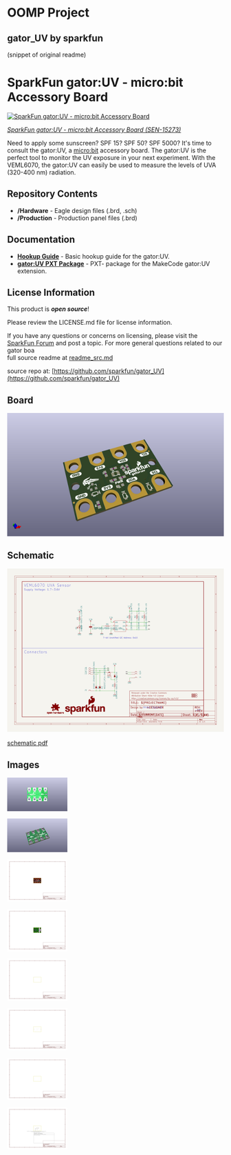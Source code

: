 # OOMP Project  
## gator_UV  by sparkfun  
  
(snippet of original readme)  
  
SparkFun gator:UV - micro:bit Accessory Board  
========================================  
  
[![SparkFun gator:UV - micro:bit Accessory Board](https://cdn.sparkfun.com/assets/parts/1/3/7/4/7/15273-SparkFun_gator-UV_-_micro-bit_Accessory_Board-01.jpg)](https://www.sparkfun.com/products/15273)  
  
[*SparkFun gator:UV - micro:bit Accessory Board (SEN-15273)*](https://www.sparkfun.com/products/15273)  
  
Need to apply some sunscreen? SPF 15? SPF 50? SPF 5000? It's time to consult the gator:UV, a [micro:bit](https://www.sparkfun.com/products/14208) accessory board. The gator:UV is the perfect tool to monitor the UV exposure in your next experiment. With the VEML6070, the gator:UV can easily be used to measure the levels of UVA (320-400 nm) radiation.  
  
Repository Contents  
-------------------  
* **/Hardware** - Eagle design files (.brd, .sch)  
* **/Production** - Production panel files (.brd)  
  
Documentation  
--------------  
* **[Hookup Guide](https://learn.sparkfun.com/tutorials/sparkfun-gatoruv-hookup-guide)** - Basic hookup guide for the gator:UV.  
* **[gator:UV PXT Package](https://github.com/sparkfun/pxt-gator-UV)** - PXT- package for the MakeCode gator:UV extension.  
  
License Information  
-------------------  
  
This product is _**open source**_!   
  
Please review the LICENSE.md file for license information.   
  
If you have any questions or concerns on licensing, please visit the [SparkFun Forum](https://forum.sparkfun.com/index.php) and post a topic. For more general questions related to our gator boa  
  full source readme at [readme_src.md](readme_src.md)  
  
source repo at: [https://github.com/sparkfun/gator_UV](https://github.com/sparkfun/gator_UV)  
## Board  
  
[![working_3d.png](working_3d_600.png)](working_3d.png)  
## Schematic  
  
[![working_schematic.png](working_schematic_600.png)](working_schematic.png)  
  
[schematic pdf](working_schematic.pdf)  
## Images  
  
[![working_3D_bottom.png](working_3D_bottom_140.png)](working_3D_bottom.png)  
  
[![working_3D_top.png](working_3D_top_140.png)](working_3D_top.png)  
  
[![working_assembly_page_01.png](working_assembly_page_01_140.png)](working_assembly_page_01.png)  
  
[![working_assembly_page_02.png](working_assembly_page_02_140.png)](working_assembly_page_02.png)  
  
[![working_assembly_page_03.png](working_assembly_page_03_140.png)](working_assembly_page_03.png)  
  
[![working_assembly_page_04.png](working_assembly_page_04_140.png)](working_assembly_page_04.png)  
  
[![working_assembly_page_05.png](working_assembly_page_05_140.png)](working_assembly_page_05.png)  
  
[![working_assembly_page_06.png](working_assembly_page_06_140.png)](working_assembly_page_06.png)  
